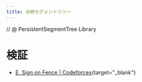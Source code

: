 ```yaml
---
title: 永続セグメントツリー
---
```


// @ PersistentSegmentTree Library

# 検証

* [E. Sign on Fence \| Codeforces](https://codeforces.com/contest/484/submission/41269223){target="_blank"}